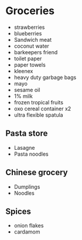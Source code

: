 # Groceries

- strawberries
- blueberries
- Sandwich meat
- coconut water
- barkeepers friend
- toilet paper
- paper towels
- kleenex
- heavy duty garbage bags
- mayo
- sesame oil
- 1% milk
- frozen tropical fruits
- oxo cereal container x2
- ultra flexible spatula

## Pasta store

- Lasagne
- Pasta noodles

## Chinese grocery

- Dumplings
- Noodles

## Spices

- onion flakes
- cardamom
